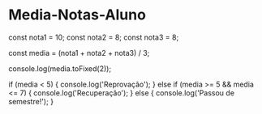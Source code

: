 # Media-Notas-Aluno

const nota1 = 10;
const nota2 = 8;
const nota3 = 8;

const media = (nota1 + nota2 + nota3) / 3;

console.log(media.toFixed(2));

if (media < 5) {
    console.log('Reprovação');
} else if (media >= 5 && media <= 7) {
    console.log('Recuperação');
} else {
    console.log('Passou de semestre!');
}
